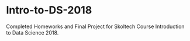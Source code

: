 # Intro-to-DS-2018
Completed Homeworks and Final Project for Skoltech Course Introduction to Data Science 2018.
